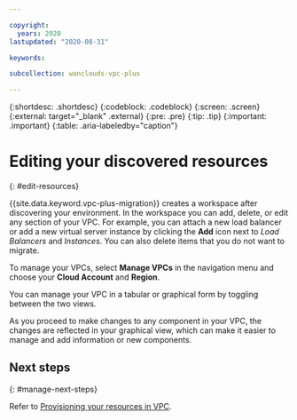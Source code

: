 ```yaml
---

copyright:
  years: 2020
lastupdated: "2020-08-31"

keywords:

subcollection: wanclouds-vpc-plus

---
```


{:shortdesc: .shortdesc}
{:codeblock: .codeblock}
{:screen: .screen}
{:external: target="_blank" .external}
{:pre: .pre}
{:tip: .tip}
{:important: .important}
{:table: .aria-labeledby="caption"}

# Editing your discovered resources
{: #edit-resources}

{{site.data.keyword.vpc-plus-migration}} creates a workspace after discovering your environment. In the workspace you can add, delete, or edit any section of your VPC. For example, you can attach a new load balancer or add a new virtual server instance by clicking the **Add** icon next to _Load Balancers_ and _Instances_. You can also delete items that you do not want to migrate.

To manage your VPCs, select **Manage VPCs** in the navigation menu and choose your **Cloud Account** and **Region**.

You can manage your VPC in a tabular or graphical form by toggling between the two views.

As you proceed to make changes to any component in your VPC, the changes are reflected in your graphical view, which can make it easier to manage and add information or new components.

## Next steps
{: #manage-next-steps}

Refer to [Provisioning your resources in VPC](/docs/wanclouds-vpc-plus?topic=wanclouds-vpc-plus-edit-resources).

